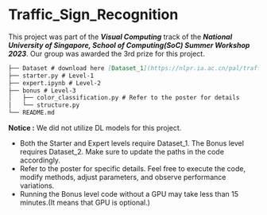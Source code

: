 # Traffic_Sign_Recognition 

This project was part of the ***Visual Computing*** track of the ***National University of Singapore, School of Computing(SoC) Summer Workshop 2023***. Our group was awarded the 3rd prize for this project.


```markdown
├── Dataset # download here [Dataset_1](https://nlpr.ia.ac.cn/pal/trafficdata/recognition.html) | [Dataset_2](https://benchmark.ini.rub.de/?section=gtsrb&subsection=dataset)  
├── starter.py # Level-1                    
├── expert.ipynb # Level-2   
├── bonus # Level-3   
│   ├── color_classification.py # Refer to the poster for details     
│   └── structure.py                     
└── README.md  
```

**Notice :** We did not utilize DL models for this project. 

+ Both the Starter and Expert levels require Dataset_1. The Bonus level requires Dataset_2. Make sure to update the paths in the code accordingly.
+ Refer to the poster for specific details. Feel free to execute the code, modify methods, adjust parameters, and observe performance variations.
+ Running the Bonus level code without a GPU may take less than 15 minutes.(It means that GPU is optional.)


